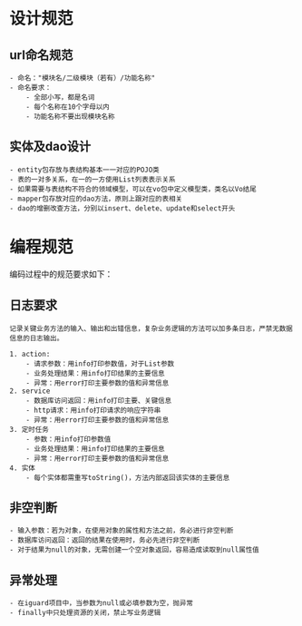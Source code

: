 # 设计规范
## url命名规范

    - 命名："模块名/二级模块（若有）/功能名称"
    - 命名要求：
        - 全部小写，都是名词
        - 每个名称在10个字母以内
        - 功能名称不要出现模块名称

## 实体及dao设计

    - entity包存放与表结构基本一一对应的POJO类
    - 表的一对多关系，在一的一方使用List列表表示关系
    - 如果需要与表结构不符合的领域模型，可以在vo包中定义模型类，类名以Vo结尾
    - mapper包存放对应的dao方法，原则上跟对应的表相关
    - dao的增删改查方法，分别以insert、delete、update和select开头

# 编程规范

编码过程中的规范要求如下：

## 日志要求
    记录关键业务方法的输入、输出和出错信息，复杂业务逻辑的方法可以加多条日志，严禁无数据信息的日志输出。

    1. action:
        - 请求参数：用info打印参数值，对于List参数
        - 业务处理结果：用info打印结果的主要信息
        - 异常：用error打印主要参数的值和异常信息
    2. service
        - 数据库访问返回：用info打印主要、关键信息
        - http请求：用info打印请求的响应字符串
        - 异常：用error打印主要参数的值和异常信息
    3. 定时任务
        - 参数：用info打印参数值
        - 业务处理结果：用info打印结果的主要信息
        - 异常：用error打印主要参数的值和异常信息
    4. 实体
        - 每个实体都需重写toString()，方法内部返回该实体的主要信息
## 非空判断
    - 输入参数：若为对象，在使用对象的属性和方法之前，务必进行非空判断
    - 数据库访问返回：返回的结果在使用时，务必先进行非空判断
    - 对于结果为null的对象，无需创建一个空对象返回，容易造成读取到null属性值
## 异常处理
    - 在iguard项目中，当参数为null或必填参数为空，抛异常
    - finally中只处理资源的关闭，禁止写业务逻辑
